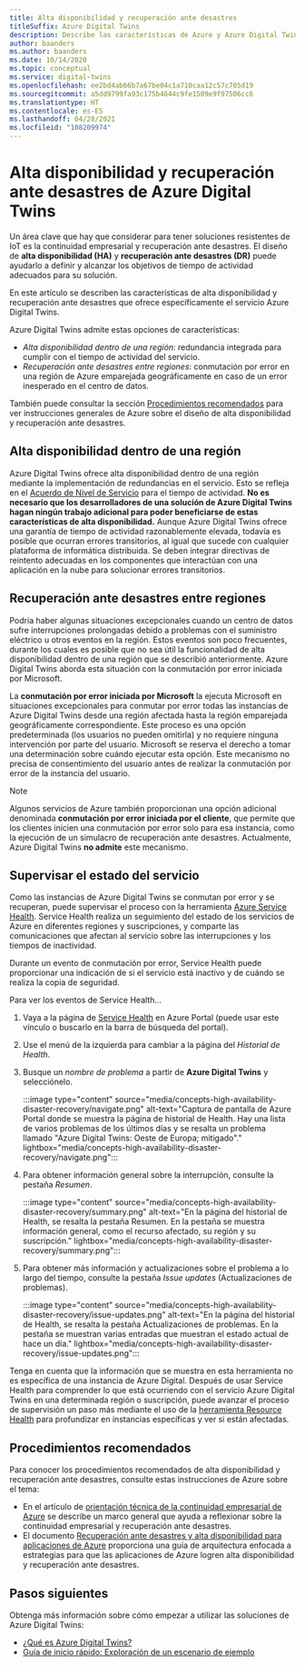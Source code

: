 ```yaml
---
title: Alta disponibilidad y recuperación ante desastres
titleSuffix: Azure Digital Twins
description: Describe las características de Azure y Azure Digital Twins que lo ayudarán a crear soluciones de Azure IoT de alta disponibilidad con funcionalidades de recuperación ante desastres.
author: baanders
ms.author: baanders
ms.date: 10/14/2020
ms.topic: conceptual
ms.service: digital-twins
ms.openlocfilehash: ee2bd4ab66b7a67be04c1a710caa12c57c705d19
ms.sourcegitcommit: a5dd9799fa93c175b4644c9fe1509e9f97506cc6
ms.translationtype: HT
ms.contentlocale: es-ES
ms.lasthandoff: 04/28/2021
ms.locfileid: "108209974"
---
```

# <a name="azure-digital-twins-high-availability-and-disaster-recovery"></a>Alta disponibilidad y recuperación ante desastres de Azure Digital Twins

Un área clave que hay que considerar para tener soluciones resistentes de IoT es la continuidad empresarial y recuperación ante desastres. El diseño de **alta disponibilidad (HA)** y **recuperación ante desastres (DR)** puede ayudarlo a definir y alcanzar los objetivos de tiempo de actividad adecuados para su solución.

En este artículo se describen las características de alta disponibilidad y recuperación ante desastres que ofrece específicamente el servicio Azure Digital Twins.

Azure Digital Twins admite estas opciones de características:
* *Alta disponibilidad dentro de una región*: redundancia integrada para cumplir con el tiempo de actividad del servicio.
* *Recuperación ante desastres entre regiones*: conmutación por error en una región de Azure emparejada geográficamente en caso de un error inesperado en el centro de datos.

También puede consultar la sección [Procedimientos recomendados](#best-practices) para ver instrucciones generales de Azure sobre el diseño de alta disponibilidad y recuperación ante desastres.

## <a name="intra-region-ha"></a>Alta disponibilidad dentro de una región
 
Azure Digital Twins ofrece alta disponibilidad dentro de una región mediante la implementación de redundancias en el servicio. Esto se refleja en el [Acuerdo de Nivel de Servicio](https://azure.microsoft.com/support/legal/sla/digital-twins) para el tiempo de actividad. **No es necesario que los desarrolladores de una solución de Azure Digital Twins hagan ningún trabajo adicional para poder beneficiarse de estas características de alta disponibilidad.** Aunque Azure Digital Twins ofrece una garantía de tiempo de actividad razonablemente elevada, todavía es posible que ocurran errores transitorios, al igual que sucede con cualquier plataforma de informática distribuida. Se deben integrar directivas de reintento adecuadas en los componentes que interactúan con una aplicación en la nube para solucionar errores transitorios.

## <a name="cross-region-dr"></a>Recuperación ante desastres entre regiones

Podría haber algunas situaciones excepcionales cuando un centro de datos sufre interrupciones prolongadas debido a problemas con el suministro eléctrico u otros eventos en la región. Estos eventos son poco frecuentes, durante los cuales es posible que no sea útil la funcionalidad de alta disponibilidad dentro de una región que se describió anteriormente. Azure Digital Twins aborda esta situación con la conmutación por error iniciada por Microsoft.

La **conmutación por error iniciada por Microsoft** la ejecuta Microsoft en situaciones excepcionales para conmutar por error todas las instancias de Azure Digital Twins desde una región afectada hasta la región emparejada geográficamente correspondiente. Este proceso es una opción predeterminada (los usuarios no pueden omitirla) y no requiere ninguna intervención por parte del usuario. Microsoft se reserva el derecho a tomar una determinación sobre cuándo ejecutar esta opción. Este mecanismo no precisa de consentimiento del usuario antes de realizar la conmutación por error de la instancia del usuario.

>[!NOTE]
> Algunos servicios de Azure también proporcionan una opción adicional denominada **conmutación por error iniciada por el cliente**, que permite que los clientes inicien una conmutación por error solo para esa instancia, como la ejecución de un simulacro de recuperación ante desastres. Actualmente, Azure Digital Twins **no admite** este mecanismo. 

## <a name="monitor-service-health"></a>Supervisar el estado del servicio

Como las instancias de Azure Digital Twins se conmutan por error y se recuperan, puede supervisar el proceso con la herramienta [Azure Service Health](../service-health/service-health-overview.md). Service Health realiza un seguimiento del estado de los servicios de Azure en diferentes regiones y suscripciones, y comparte las comunicaciones que afectan al servicio sobre las interrupciones y los tiempos de inactividad.

Durante un evento de conmutación por error, Service Health puede proporcionar una indicación de si el servicio está inactivo y de cuándo se realiza la copia de seguridad.

Para ver los eventos de Service Health...
1. Vaya a la página de [Service Health](https://portal.azure.com/?feature.customportal=false#blade/Microsoft_Azure_Health/AzureHealthBrowseBlade/serviceIssues) en Azure Portal (puede usar este vínculo o buscarlo en la barra de búsqueda del portal).
1. Use el menú de la izquierda para cambiar a la página del *Historial de Health*.
1. Busque un *nombre de problema* a partir de **Azure Digital Twins** y selecciónelo.

    :::image type="content" source="media/concepts-high-availability-disaster-recovery/navigate.png" alt-text="Captura de pantalla de Azure Portal donde se muestra la página de historial de Health. Hay una lista de varios problemas de los últimos días y se resalta un problema llamado &quot;Azure Digital Twins: Oeste de Europa; mitigado&quot;." lightbox="media/concepts-high-availability-disaster-recovery/navigate.png":::

1. Para obtener información general sobre la interrupción, consulte la pestaña *Resumen*.

    :::image type="content" source="media/concepts-high-availability-disaster-recovery/summary.png" alt-text="En la página del historial de Health, se resalta la pestaña Resumen. En la pestaña se muestra información general, como el recurso afectado, su región y su suscripción." lightbox="media/concepts-high-availability-disaster-recovery/summary.png":::
1. Para obtener más información y actualizaciones sobre el problema a lo largo del tiempo, consulte la pestaña *Issue updates* (Actualizaciones de problemas).

    :::image type="content" source="media/concepts-high-availability-disaster-recovery/issue-updates.png" alt-text="En la página del historial de Health, se resalta la pestaña Actualizaciones de problemas. En la pestaña se muestran varias entradas que muestran el estado actual de hace un día." lightbox="media/concepts-high-availability-disaster-recovery/issue-updates.png":::


Tenga en cuenta que la información que se muestra en esta herramienta no es específica de una instancia de Azure Digital. Después de usar Service Health para comprender lo que está ocurriendo con el servicio Azure Digital Twins en una determinada región o suscripción, puede avanzar el proceso de supervisión un paso más mediante el uso de la [herramienta Resource Health](troubleshoot-resource-health.md) para profundizar en instancias específicas y ver si están afectadas.

## <a name="best-practices"></a>Procedimientos recomendados

Para conocer los procedimientos recomendados de alta disponibilidad y recuperación ante desastres, consulte estas instrucciones de Azure sobre el tema: 
* En el artículo de [orientación técnica de la continuidad empresarial de Azure](/azure/architecture/framework/resiliency/overview) se describe un marco general que ayuda a reflexionar sobre la continuidad empresarial y recuperación ante desastres. 
* El documento [Recuperación ante desastres y alta disponibilidad para aplicaciones de Azure](/azure/architecture/framework/resiliency/backup-and-recovery) proporciona una guía de arquitectura enfocada a estrategias para que las aplicaciones de Azure logren alta disponibilidad y recuperación ante desastres.

## <a name="next-steps"></a>Pasos siguientes 

Obtenga más información sobre cómo empezar a utilizar las soluciones de Azure Digital Twins:
 
* [¿Qué es Azure Digital Twins?](overview.md)
* [Guía de inicio rápido: Exploración de un escenario de ejemplo](quickstart-azure-digital-twins-explorer.md)